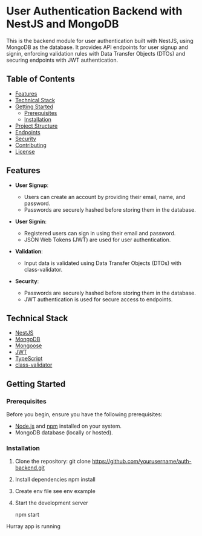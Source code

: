 # User Authentication Backend with NestJS and MongoDB

This is the backend module for user authentication built with NestJS, using MongoDB as the database. It provides API endpoints for user signup and signin, enforcing validation rules with Data Transfer Objects (DTOs) and securing endpoints with JWT authentication.

## Table of Contents

- [Features](#features)
- [Technical Stack](#technical-stack)
- [Getting Started](#getting-started)
  - [Prerequisites](#prerequisites)
  - [Installation](#installation)
- [Project Structure](#project-structure)
- [Endpoints](#endpoints)
- [Security](#security)
- [Contributing](#contributing)
- [License](#license)

## Features

- **User Signup**:
  - Users can create an account by providing their email, name, and password.
  - Passwords are securely hashed before storing them in the database.

- **User Signin**:
  - Registered users can sign in using their email and password.
  - JSON Web Tokens (JWT) are used for user authentication.

- **Validation**:
  - Input data is validated using Data Transfer Objects (DTOs) with class-validator.

- **Security**:
  - Passwords are securely hashed before storing them in the database.
  - JWT authentication is used for secure access to endpoints.

## Technical Stack

- [NestJS](https://nestjs.com/)
- [MongoDB](https://www.mongodb.com/)
- [Mongoose](https://mongoosejs.com/)
- [JWT](https://jwt.io/)
- [TypeScript](https://www.typescriptlang.org/)
- [class-validator](https://github.com/typestack/class-validator)

## Getting Started

### Prerequisites

Before you begin, ensure you have the following prerequisites:

- [Node.js](https://nodejs.org/) and [npm](https://www.npmjs.com/) installed on your system.
- MongoDB database (locally or hosted).

### Installation

1. Clone the repository:
   git clone https://github.com/yourusername/auth-backend.git

2. Install dependencies
    npm install 
3. Create env file see env example

4. Start the development server

    npm start 

  Hurray app is running 